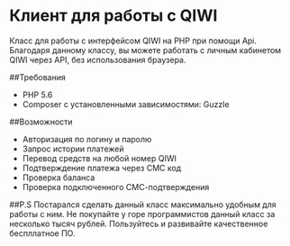 # Клиент для работы c QIWI
Класс для работы с интерфейсом QIWI на PHP при помощи Api. Благодаря данному классу, вы можете работать с личным кабинетом QIWI через API, без использования браузера. 

##Требования

* PHP 5.6 
* Composer с установленными зависимостями: Guzzle

##Возможности

* Авторизация по логину и паролю
* Запрос истории платежей
* Перевод средств на любой номер QIWI
* Подтверждение платежа через СМС код
* Проверка баланса
* Проверка подключенного СМС-подтверждения

##P.S
Постарался сделать данный класс максимально удобным для работы с ним. 
Не покупайте у горе программистов данный класс за несколько тысяч рублей. Пользуйтесь и развивайте качественное беспллатное ПО. 
